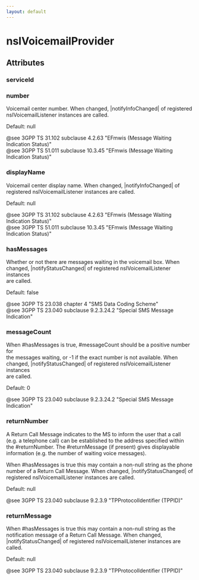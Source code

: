 ```yaml
---
layout: default
---
```


# nsIVoicemailProvider #

## Attributes ##

### serviceId ###

### number ###
  
Voicemail center number. When changed, |notifyInfoChanged| of registered  
nsIVoicemailListener instances are called.  
  
Default: null  
  
@see 3GPP TS 31.102 subclause 4.2.63 "EFmwis (Message Waiting Indication Status)"  
@see 3GPP TS 51.011 subclause 10.3.45 "EFmwis (Message Waiting Indication Status)"  
  

### displayName ###
  
Voicemail center display name. When changed, |notifyInfoChanged| of  
registered nsIVoicemailListener instances are called.  
  
Default: null  
  
@see 3GPP TS 31.102 subclause 4.2.63 "EFmwis (Message Waiting Indication Status)"  
@see 3GPP TS 51.011 subclause 10.3.45 "EFmwis (Message Waiting Indication Status)"  
  

### hasMessages ###
  
Whether or not there are messages waiting in the voicemail box. When  
changed, |notifyStatusChanged| of registered nsIVoicemailListener instances  
are called.  
  
Default: false  
  
@see 3GPP TS 23.038 chapter 4 "SMS Data Coding Scheme"  
@see 3GPP TS 23.040 subclause 9.2.3.24.2 "Special SMS Message Indication"  
  

### messageCount ###
  
When #hasMessages is true, #messageCount should be a positive number for  
the messages waiting, or -1 if the exact number is not available. When  
changed, |notifyStatusChanged| of registered nsIVoicemailListener instances  
are called.  
  
Default: 0  
  
@see 3GPP TS 23.040 subclause 9.2.3.24.2 "Special SMS Message Indication"  
  

### returnNumber ###
  
A Return Call Message indicates to the MS to inform the user that a call  
(e.g. a telephone call) can be established to the address specified within  
the #returnNumber. The #returnMessage (if present) gives displayable  
information (e.g. the number of waiting voice messages).  
  
When #hasMessages is true this may contain a non-null string as the phone  
number of a Return Call Message. When changed, |notifyStatusChanged| of  
registered nsIVoicemailListener instances are called.  
  
Default: null  
  
@see 3GPP TS 23.040 subclause 9.2.3.9 "TPProtocolIdentifier (TPPID)"  
  

### returnMessage ###
  
When #hasMessages is true this may contain a non-null string as the  
notification message of a Return Call Message. When changed,  
|notifyStatusChanged| of registered nsIVoicemailListener instances are  
called.  
  
Default: null  
  
@see 3GPP TS 23.040 subclause 9.2.3.9 "TPProtocolIdentifier (TPPID)"  
  
